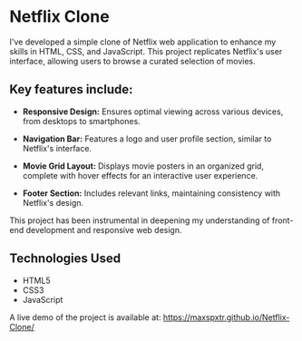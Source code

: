 # Netflix Clone


I've developed a simple clone of Netflix web application to enhance my skills in HTML, CSS, and JavaScript. This project replicates Netflix's user interface, allowing users to browse a curated selection of movies. 

## Key features include:

- **Responsive Design:** Ensures optimal viewing across various devices, from desktops to smartphones.

- **Navigation Bar:** Features a logo and user profile section, similar to Netflix's interface.

- **Movie Grid Layout:** Displays movie posters in an organized grid, complete with hover effects for an interactive user experience.

- **Footer Section:** Includes relevant links, maintaining consistency with Netflix's design.

This project has been instrumental in deepening my understanding of front-end development and responsive web design.

## Technologies Used

- HTML5
- CSS3
- JavaScript


A live demo of the project is available at: https://maxspxtr.github.io/Netflix-Clone/ 
